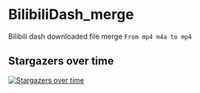 # BilibiliDash_merge
Bilibili dash downloaded file merge  `From mp4 m4a to mp4`


## Stargazers over time

[![Stargazers over time](https://starchart.cc/sjlleo/netflix-verify.svg)](https://starchart.cc/sjlleo/netflix-verify)
